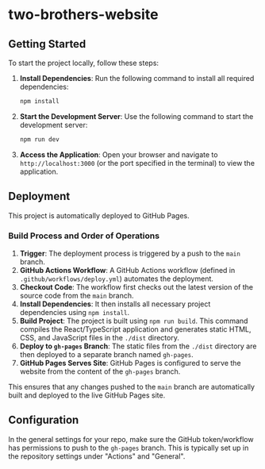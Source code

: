 # two-brothers-website

## Getting Started

To start the project locally, follow these steps:

1. **Install Dependencies**:
   Run the following command to install all required dependencies:
   ```bash
   npm install
   ```

2. **Start the Development Server**:
   Use the following command to start the development server:
   ```bash
   npm run dev
   ```

3. **Access the Application**:
   Open your browser and navigate to `http://localhost:3000` (or the port specified in the terminal) to view the application.

## Deployment

This project is automatically deployed to GitHub Pages.

### Build Process and Order of Operations

1.  **Trigger**: The deployment process is triggered by a push to the `main` branch.
2.  **GitHub Actions Workflow**: A GitHub Actions workflow (defined in `.github/workflows/deploy.yml`) automates the deployment.
3.  **Checkout Code**: The workflow first checks out the latest version of the source code from the `main` branch.
4.  **Install Dependencies**: It then installs all necessary project dependencies using `npm install`.
5.  **Build Project**: The project is built using `npm run build`. This command compiles the React/TypeScript application and generates static HTML, CSS, and JavaScript files in the `./dist` directory.
6.  **Deploy to `gh-pages` Branch**: The static files from the `./dist` directory are then deployed to a separate branch named `gh-pages`.
7.  **GitHub Pages Serves Site**: GitHub Pages is configured to serve the website from the content of the `gh-pages` branch.

This ensures that any changes pushed to the `main` branch are automatically built and deployed to the live GitHub Pages site.

## Configuration

In the general settings for your repo, make sure the GitHub token/workflow has permissions to push to the `gh-pages` branch. This is typically set up in the repository settings under "Actions" and "General".